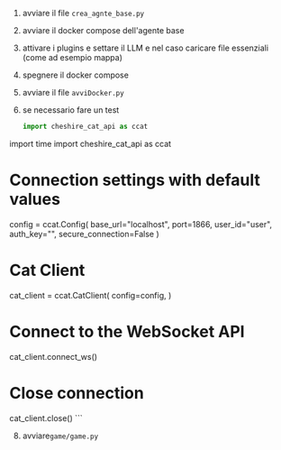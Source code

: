 1) avviare il file `crea_agnte_base.py`
2) avviare il docker compose dell'agente base
4) attivare i plugins e settare il LLM e nel caso caricare file essenziali (come ad esempio mappa)
5) spegnere il docker compose

6) avviare il file `avviDocker.py`
7) se necessario fare un test
    ```python
    import cheshire_cat_api as ccat


import time
import cheshire_cat_api as ccat

# Connection settings with default values
config = ccat.Config(
    base_url="localhost",
    port=1866,
    user_id="user",
    auth_key="",
    secure_connection=False
)

# Cat Client
cat_client = ccat.CatClient(
    config=config,
)

# Connect to the WebSocket API
cat_client.connect_ws()

# Close connection
cat_client.close()
    ```

8) avviare`game/game.py`